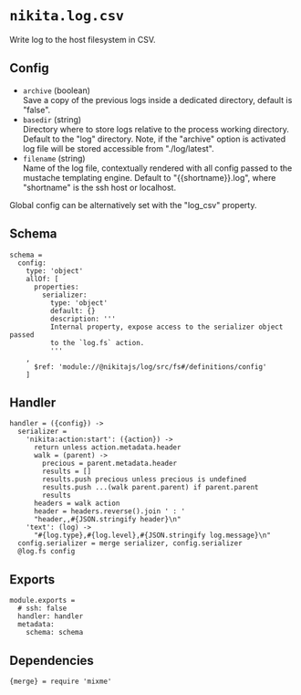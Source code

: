 
# `nikita.log.csv`

Write log to the host filesystem in CSV.

## Config

* `archive` (boolean)   
  Save a copy of the previous logs inside a dedicated directory, default is
  "false".   
* `basedir` (string)    
  Directory where to store logs relative to the process working directory.
  Default to the "log" directory. Note, if the "archive" option is activated
  log file will be stored accessible from "./log/latest".   
* `filename` (string)   
  Name of the log file, contextually rendered with all config passed to
  the mustache templating engine. Default to "{{shortname}}.log", where 
  "shortname" is the ssh host or localhost.   

Global config can be alternatively set with the "log_csv" property.

## Schema

    schema =
      config:
        type: 'object'
        allOf: [
          properties:
            serializer:
              type: 'object'
              default: {}
              description: '''
              Internal property, expose access to the serializer object passed
              to the `log.fs` action.
              '''
        ,
          $ref: 'module://@nikitajs/log/src/fs#/definitions/config'
        ]

## Handler

    handler = ({config}) ->
      serializer =
        'nikita:action:start': ({action}) ->
          return unless action.metadata.header
          walk = (parent) ->
            precious = parent.metadata.header
            results = []
            results.push precious unless precious is undefined
            results.push ...(walk parent.parent) if parent.parent
            results
          headers = walk action
          header = headers.reverse().join ' : '
          "header,,#{JSON.stringify header}\n"
        'text': (log) ->
          "#{log.type},#{log.level},#{JSON.stringify log.message}\n"
      config.serializer = merge serializer, config.serializer
      @log.fs config

## Exports

    module.exports =
      # ssh: false
      handler: handler
      metadata:
        schema: schema

## Dependencies

    {merge} = require 'mixme'
